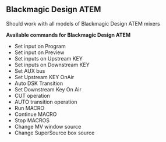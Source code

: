 ## Blackmagic Design ATEM
Should work with all models of Blackmagic Design ATEM mixers

**Available commands for Blackmagic Design ATEM**

* Set input on Program
* Set input on Preview
* Set inputs on Upstream KEY
* Set inputs on Downstream KEY
* Set AUX bus
* Set Upstream KEY OnAir
* Auto DSK Transition
* Set Downstream Key On Air
* CUT operation
* AUTO transition operation
* Run MACRO
* Continue MACRO
* Stop MACROS
* Change MV window source
* Change SuperSource box source
